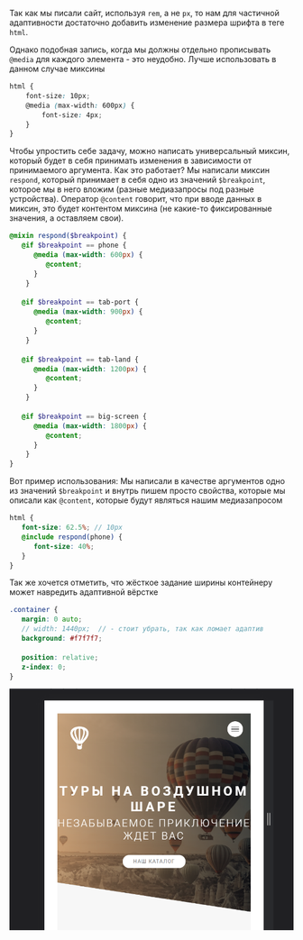 
Так как мы писали сайт, используя `rem`, а не `px`, то нам для частичной адаптивности достаточно добавить изменение размера шрифта в теге `html`.

Однако подобная запись, когда мы должны отдельно прописывать `@media` для каждого элемента - это неудобно. Лучше использовать в данном случае миксины

```SCSS
html {
    font-size: 10px;
    @media (max-width: 600px) {
        font-size: 4px;
    }
}
```

Чтобы упростить себе задачу, можно написать универсальный миксин, который будет в себя принимать изменения в зависимости от принимаемого аргумента. 
Как это работает? 
Мы написали миксин `respond`, который принимает в себя одно из значений `$breakpoint`, которое мы в него вложим (разные медиазапросы под разные устройства). Оператор `@content` говорит, что при вводе данных в миксин, это будет контентом миксина (не какие-то фиксированные значения, а оставляем свои).

```SCSS
@mixin respond($breakpoint) {  
   @if $breakpoint == phone {  
      @media (max-width: 600px) {  
         @content;  
      }   
    }  
  
   @if $breakpoint == tab-port {  
      @media (max-width: 900px) {  
         @content;  
      }   
    }  
  
   @if $breakpoint == tab-land {  
      @media (max-width: 1200px) {  
         @content;  
      }   
    }  
  
   @if $breakpoint == big-screen {  
      @media (max-width: 1800px) {  
         @content;  
      }   
	}  
}
```

Вот пример использования:
Мы написали в качестве аргументов одно из значений `$breakpoint` и внутрь пишем просто свойства, которые мы описали как `@content`, которые будут являться нашим медиазапросом

```SCSS
html {  
   font-size: 62.5%; // 10px  
   @include respond(phone) {  
      font-size: 40%;  
   }  
}
```

Так же хочется отметить, что жёсткое задание ширины контейнеру может навредить адаптивной вёрстке

```SCSS
.container {  
   margin: 0 auto;  
   // width: 1440px;  // - стоит убрать, так как ломает адаптив
   background: #f7f7f7;  
  
   position: relative;  
   z-index: 0;  
}
```

![](_png/2b0ed05ef4808a72e0bb01729181adf1.png)